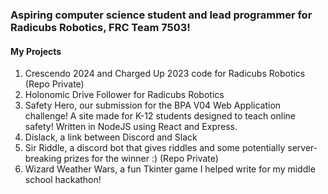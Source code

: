 ### Aspiring computer science student and lead programmer for Radicubs Robotics, FRC Team 7503!

#### My Projects

1. Crescendo 2024 and Charged Up 2023 code for Radicubs Robotics (Repo Private)
2. Holonomic Drive Follower for Radicubs Robotics
4. Safety Hero, our submission for the BPA V04 Web Application challenge! A site made for K-12 students designed to teach online safety! Written in NodeJS using React and Express.
5. Dislack, a link between Discord and Slack
6. Sir Riddle, a discord bot that gives riddles and some potentially server-breaking prizes for the winner :) (Repo Private)
7. Wizard Weather Wars, a fun Tkinter game I helped write for my middle school hackathon!


<!--
**Mihir45/Mihir45** is a ✨ _special_ ✨ repository because its `README.md` (this file) appears on your GitHub profile.

Here are some ideas to get you started:

- 🔭 I’m currently working on ...
- 🌱 I’m currently learning ...
- 👯 I’m looking to collaborate on ...
- 🤔 I’m looking for help with ...
- 💬 Ask me about ...
- 📫 How to reach me: ...
- 😄 Pronouns: ...
- ⚡ Fun fact: ...
-->
